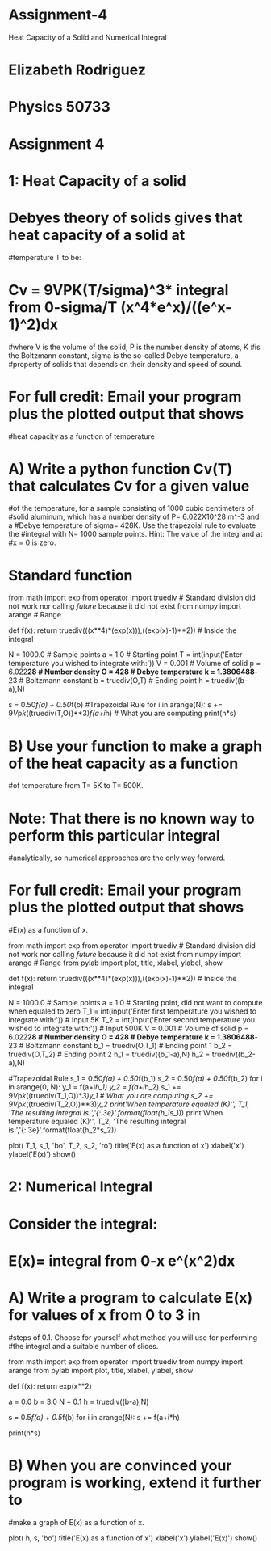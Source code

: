 # Assignment-4
Heat Capacity of a Solid and Numerical Integral 


# Elizabeth Rodriguez
# Physics 50733
# Assignment 4


# 1: Heat Capacity of a solid
# Debyes theory of solids gives that heat capacity of a solid at 
#temperature T to be:
# Cv = 9VPK(T/sigma)^3* integral from 0-sigma/T (x^4*e^x)/((e^x-1)^2)dx
#where V is the volume of the solid, P is the number density of atoms, K
#is the Boltzmann constant, sigma is the so-called Debye temperature, a 
#property of solids that depends on their density and speed of sound.
# For full credit: Email your program plus the plotted output that shows
#heat capacity as a function of temperature


# A) Write a python function Cv(T) that calculates Cv for a given value
#of the temperature, for a sample consisting of 1000 cubic centimeters of
#solid aluminum, which has a number density of P= 6.022X10^28 m^-3 and a 
#Debye temperature of sigma= 428K. Use the trapezoial rule to evaluate the
#integral with N= 1000 sample points. Hint: The value of the integrand at
#x = 0 is zero.

# Standard function
from math import exp
from operator import truediv # Standard division did not work nor calling _future_ because it did not exist
from numpy import arange # Range

def f(x):
    return truediv(((x**4)*(exp(x))),((exp(x)-1)**2))  # Inside the integral
    
N = 1000.0 # Sample points
a = 1.0 # Starting point
T = int(input('Enter temperature you wished to integrate with:'))
V = 0.001 # Volume of solid
p = 6.022**28 # Number density
O = 428 # Debye temperature
k = 1.3806488**-23 # Boltzmann constant
b = truediv(O,T) # Ending point
h = truediv((b-a),N)

s = 0.50*f(a) + 0.50*f(b) #Trapezoidal Rule
for i in arange(N):
    s += 9*V*p*k*((truediv(T,O))**3)*f(a+i*h) # What you are computing
print(h*s) 

# B) Use your function to make a graph of the heat capacity as a function
#of temperature from T= 5K to T= 500K.    
# Note: That there is no known way to perform this particular integral
#analytically, so numerical approaches are the only way forward.
# For full credit: Email your program plus the plotted output that shows
#E(x) as a function of x.

from math import exp
from operator import truediv # Standard division did not work nor calling _future_ because it did not exist
from numpy import arange # Range
from pylab import plot, title, xlabel, ylabel, show

def f(x):
    return truediv(((x**4)*(exp(x))),((exp(x)-1)**2))  # Inside the integral
    
N = 1000.0 # Sample points
a = 1.0 # Starting point, did not want to compute when equaled to zero
T_1 = int(input('Enter first temperature you wished to integrate with:')) # Input 5K
T_2 = int(input('Enter second temperature you wished to integrate with:')) # Input 500K
V = 0.001 # Volume of solid
p = 6.022**28 # Number density
O = 428 # Debye temperature
k = 1.3806488**-23 # Boltzmann constant
b_1 = truediv(O,T_1) # Ending point 1
b_2 = truediv(O,T_2) # Ending point 2
h_1 = truediv((b_1-a),N)
h_2 = truediv((b_2-a),N)


#Trapezoidal Rule
s_1 = 0.50*f(a) + 0.50*f(b_1) 
s_2 = 0.50*f(a) + 0.50*f(b_2)
for i in arange(0, N):
    y_1 = f(a+i*h_1)
    y_2 = f(a+i*h_2)
    s_1 += 9*V*p*k*((truediv(T_1,O))**3)*y_1 # What you are computing
    s_2 += 9*V*p*k*((truediv(T_2,O))**3)*y_2
print'When temperature equaled (K):', T_1, 'The resulting integral is:','{:.3e}'.format(float(h_1*s_1)) 
print'When temperature equaled (K):', T_2, 'The resulting integral is:','{:.3e}'.format(float(h_2*s_2))

plot( T_1, s_1, 'bo', T_2, s_2, 'ro')
title('E(x) as a function of x')
xlabel('x')
ylabel('E(x)')
show()

# 2: Numerical Integral
# Consider the integral:
# E(x)= integral from 0-x e^(x^2)dx


# A) Write a program to calculate E(x) for values of x from 0 to 3 in 
#steps of 0.1. Choose for yourself what method you will use for performing
#the integral and a suitable number of slices.

from math import exp
from operator import truediv
from numpy import arange
from pylab import plot, title, xlabel, ylabel, show

def f(x):
    return exp(x**2)
    
a = 0.0
b = 3.0
N = 0.1
h = truediv((b-a),N)


s = 0.5*f(a) + 0.5*f(b)
for i in arange(N):
    s += f(a+i*h)
    
print(h*s)

# B) When you are convinced your program is working, extend it further to
#make a graph of E(x) as a function of x. 

plot( h, s, 'bo')
title('E(x) as a function of x')
xlabel('x')
ylabel('E(x)')
show()

